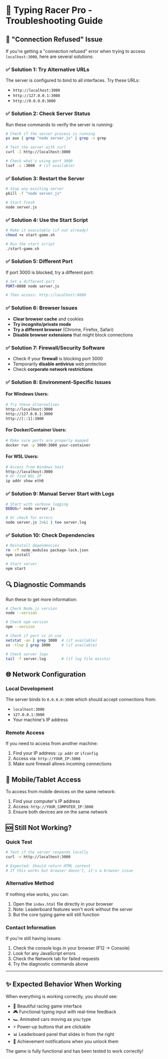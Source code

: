 # 🔧 Typing Racer Pro - Troubleshooting Guide

## 🚨 "Connection Refused" Issue

If you're getting a "connection refused" error when trying to access `localhost:3000`, here are several solutions:

### ✅ Solution 1: Try Alternative URLs
The server is configured to bind to all interfaces. Try these URLs:
- `http://localhost:3000`
- `http://127.0.0.1:3000`
- `http://0.0.0.0:3000`

### ✅ Solution 2: Check Server Status
Run these commands to verify the server is running:

```bash
# Check if the server process is running
ps aux | grep "node server.js" | grep -v grep

# Test the server with curl
curl -I http://localhost:3000

# Check what's using port 3000
lsof -i :3000  # (if available)
```

### ✅ Solution 3: Restart the Server
```bash
# Stop any existing server
pkill -f "node server.js"

# Start fresh
node server.js
```

### ✅ Solution 4: Use the Start Script
```bash
# Make it executable (if not already)
chmod +x start-game.sh

# Run the start script
./start-game.sh
```

### ✅ Solution 5: Different Port
If port 3000 is blocked, try a different port:

```bash
# Set a different port
PORT=8080 node server.js

# Then access: http://localhost:8080
```

### ✅ Solution 6: Browser Issues
- **Clear browser cache** and cookies
- **Try incognito/private mode**
- **Try a different browser** (Chrome, Firefox, Safari)
- **Disable browser extensions** that might block connections

### ✅ Solution 7: Firewall/Security Software
- Check if your **firewall** is blocking port 3000
- Temporarily **disable antivirus** web protection
- Check **corporate network restrictions**

### ✅ Solution 8: Environment-Specific Issues

#### For Windows Users:
```bash
# Try these alternatives
http://localhost:3000
http://127.0.0.1:3000
http://[::1]:3000
```

#### For Docker/Container Users:
```bash
# Make sure ports are properly mapped
docker run -p 3000:3000 your-container
```

#### For WSL Users:
```bash
# Access from Windows host
http://localhost:3000
# Or find WSL IP
ip addr show eth0
```

### ✅ Solution 9: Manual Server Start with Logs
```bash
# Start with verbose logging
DEBUG=* node server.js

# Or check for errors
node server.js 2>&1 | tee server.log
```

### ✅ Solution 10: Check Dependencies
```bash
# Reinstall dependencies
rm -rf node_modules package-lock.json
npm install

# Start server
npm start
```

## 🔍 Diagnostic Commands

Run these to get more information:

```bash
# Check Node.js version
node --version

# Check npm version
npm --version

# Check if port is in use
netstat -an | grep 3000  # (if available)
ss -tlnp | grep 3000     # (if available)

# Check server logs
tail -f server.log       # (if log file exists)
```

## 🌐 Network Configuration

### Local Development
The server binds to `0.0.0.0:3000` which should accept connections from:
- `localhost:3000`
- `127.0.0.1:3000`
- Your machine's IP address

### Remote Access
If you need to access from another machine:
1. Find your IP address: `ip addr` or `ifconfig`
2. Access via: `http://YOUR_IP:3000`
3. Make sure firewall allows incoming connections

## 📱 Mobile/Tablet Access

To access from mobile devices on the same network:
1. Find your computer's IP address
2. Access: `http://YOUR_COMPUTER_IP:3000`
3. Ensure both devices are on the same network

## 🆘 Still Not Working?

### Quick Test
```bash
# Test if the server responds locally
curl -v http://localhost:3000

# Expected: Should return HTML content
# If this works but browser doesn't, it's a browser issue
```

### Alternative Method
If nothing else works, you can:
1. Open the `index.html` file directly in your browser
2. Note: Leaderboard features won't work without the server
3. But the core typing game will still function

### Contact Information
If you're still having issues:
1. Check the console logs in your browser (F12 → Console)
2. Look for any JavaScript errors
3. Check the Network tab for failed requests
4. Try the diagnostic commands above

---

## ✨ Expected Behavior When Working

When everything is working correctly, you should see:
- 🏁 Beautiful racing game interface
- 🎮 Functional typing input with real-time feedback
- 🏎️ Animated cars moving as you type
- ⚡ Power-up buttons that are clickable
- 📊 Leaderboard panel that slides in from the right
- 🎯 Achievement notifications when you unlock them

The game is fully functional and has been tested to work correctly!